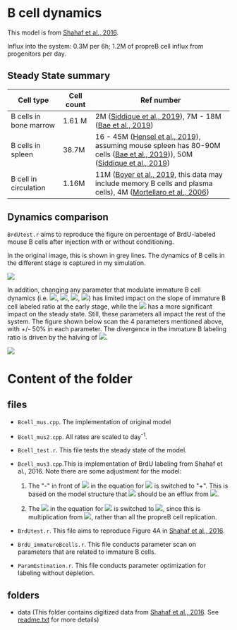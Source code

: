 # B cell dynamics 

This model is from [Shahaf et al., 2016](https://www.frontiersin.org/articles/10.3389/fimmu.2016.00077/full). 

Influx into the system: 
0.3M per 6h; 1.2M of propreB cell influx from progenitors per day. 

## Steady State summary

| Cell type | Cell count | Ref number | 
| --------- | ---------- | ---------- |
| B cells in bone marrow | 1.61 M | 2M ([Siddique et al., 2019](https://www.nature.com/articles/s41598-019-50419-2)), 7M - 18M ([Bae et al., 2019](https://www.nature.com/articles/s41467-019-11386-4)) |
| B cells in spleen      | 38.7M  | 16 - 45M ([Hensel et al., 2019](https://www.ncbi.nlm.nih.gov/pmc/articles/PMC6524955/#:~:text=Within%20all%20the%20cell%20types,Figures%202A%2C%20%E2%80%8BB)), assuming mouse spleen has 80-90M cells ([Bae et al., 2019](https://www.nature.com/articles/s41467-019-11386-4))), 50M ([Siddique et al., 2019](https://www.nature.com/articles/s41598-019-50419-2)) | 
| B cell in circulation  | 1.16M  | 11M ([Boyer et al., 2019](https://pubmed.ncbi.nlm.nih.gov/30905737/), this data may include memory B cells and plasma cells),  4M ([Mortellaro et al., 2006](https://ashpublications.org/blood/article/108/9/2979/22537/Ex-vivo-gene-therapy-with-lentiviral-vectors))|

## Dynamics comparison

```BrdUtest.r``` aims to reproduce the figure on percentage of BrdU-labeled mouse B cells after injection with or without conditioning. 

In the original image, this is shown in grey lines. The dynamics of B cells in the different stage is captured in my simulation.

![](BrdUfraction.png)


In addition, changing any parameter that modulate immature B cell dynamics (i.e. <img src="https://latex.codecogs.com/svg.image?\delta_{oe}"/>, <img src="https://latex.codecogs.com/svg.image?\delta_{i\_re}"/>, <img src="https://latex.codecogs.com/svg.image?\delta_i"/>, <img src="https://latex.codecogs.com/svg.image?\mu_i"/>) has limited impact on the slope of immature B cell labeled ratio at the early stage, while the <img src="https://latex.codecogs.com/svg.image?\delta_{oe}"/> has a more significant impact on the steady state. Still, these parameters all impact the rest of the system. The figure shown below scan the 4 parameters mentioned above, with +/- 50% in each parameter. The divergence in the immature B labeling ratio is driven by the halving of <img src="https://latex.codecogs.com/svg.image?\delta_{oe}"/>. 


![](Bi_otherparam_scan.png)

# Content of the folder

## files

- ```Bcell_mus.cpp```. The implementation of original model

- ```Bcell_mus2.cpp```. All rates are scaled to day<sup>-1</sup>.

- ```Bcell_test.r```. This file tests the steady state of the model.

- ```Bcell_mus3.cpp```.This is implementation of BrdU labeling from Shahaf et al., 2016. Note there are some adjustment for the model: 

    1. The "-" in front of <img src="https://latex.codecogs.com/svg.image?\delta_{oe}" title=" " /> in the equation for <img src="https://latex.codecogs.com/svg.image?\frac{dUBoe}{dt}" title=" " /> is switched to "+". This is based on the model structure that <img src="https://latex.codecogs.com/svg.image?\delta_{oe} UB_{oe}" title=" " /> should be an efflux from <img src="https://latex.codecogs.com/svg.image?UB_{oe}" title=" " />. 

    2. The <img src="https://latex.codecogs.com/svg.image?2 \times B_{oe}" title=" " /> in the equation for <img src="https://latex.codecogs.com/svg.image?\frac{dLB_{oe}}{dt}" title=" " /> is switched to <img src="https://latex.codecogs.com/svg.image?2 \times UB_{oe}" title=" " />, since this is multiplication from <img src="https://latex.codecogs.com/svg.image?UB_{oe}" title=" " />, rather than all the propreB cell replication. 

- ```BrdUtest.r```. This file aims to reproduce Figure 4A in [Shahaf et al., 2016](https://www.frontiersin.org/articles/10.3389/fimmu.2016.00077/full#h3).

- ```BrdU_immatureBcells.r```. This file conducts parameter scan on parameters that are related to immature B cells. 

- ```ParamEstimation.r```. This file conducts parameter optimization for labeling without depletion. 

## folders

- data (This folder contains digitized data from [Shahaf et al., 2016](https://www.frontiersin.org/articles/10.3389/fimmu.2016.00077/full#h3). See [readme.txt](data/readme.txt) for more details)
